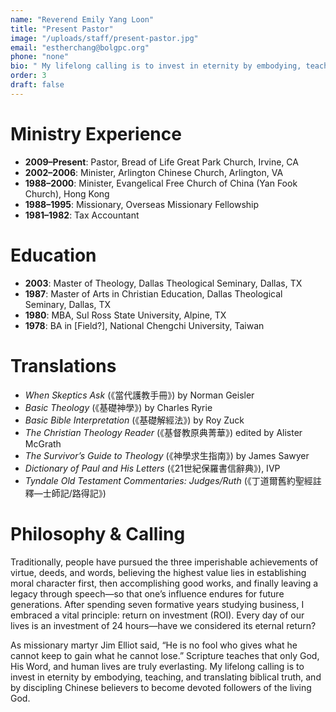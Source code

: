 ```yaml
---
name: "Reverend Emily Yang Loon"
title: "Present Pastor"
image: "/uploads/staff/present-pastor.jpg"
email: "estherchang@bolgpc.org"
phone: "none"
bio: " My lifelong calling is to invest in eternity by embodying, teaching, and translating biblical truth, and by discipling Chinese believers to become devoted followers of the living God."
order: 3
draft: false
---
```


# Ministry Experience

* **2009–Present**: Pastor, Bread of Life Great Park Church, Irvine, CA
* **2002–2006**: Minister, Arlington Chinese Church, Arlington, VA
* **1988–2000**: Minister, Evangelical Free Church of China (Yan Fook Church), Hong Kong
* **1988–1995**: Missionary, Overseas Missionary Fellowship
* **1981–1982**: Tax Accountant

# Education

* **2003**: Master of Theology, Dallas Theological Seminary, Dallas, TX
* **1987**: Master of Arts in Christian Education, Dallas Theological Seminary, Dallas, TX
* **1980**: MBA, Sul Ross State University, Alpine, TX
* **1978**: BA in \[Field?], National Chengchi University, Taiwan

# Translations

* *When Skeptics Ask* (《當代護教手冊》) by Norman Geisler
* *Basic Theology* (《基礎神學》) by Charles Ryrie
* *Basic Bible Interpretation* (《基礎解經法》) by Roy Zuck
* *The Christian Theology Reader* (《基督教原典菁華》) edited by Alister McGrath
* *The Survivor’s Guide to Theology* (《神學求生指南》) by James Sawyer
* *Dictionary of Paul and His Letters* (《21世紀保羅書信辭典》), IVP
* *Tyndale Old Testament Commentaries: Judges/Ruth* (《丁道爾舊約聖經註釋—士師記/路得記》)

# Philosophy & Calling

Traditionally, people have pursued the three imperishable achievements of virtue, deeds, and words, believing the highest value lies in establishing moral character first, then accomplishing good works, and finally leaving a legacy through speech—so that one’s influence endures for future generations. After spending seven formative years studying business, I embraced a vital principle: return on investment (ROI). Every day of our lives is an investment of 24 hours—have we considered its eternal return?

As missionary martyr Jim Elliot said, “He is no fool who gives what he cannot keep to gain what he cannot lose.” Scripture teaches that only God, His Word, and human lives are truly everlasting. My lifelong calling is to invest in eternity by embodying, teaching, and translating biblical truth, and by discipling Chinese believers to become devoted followers of the living God.
